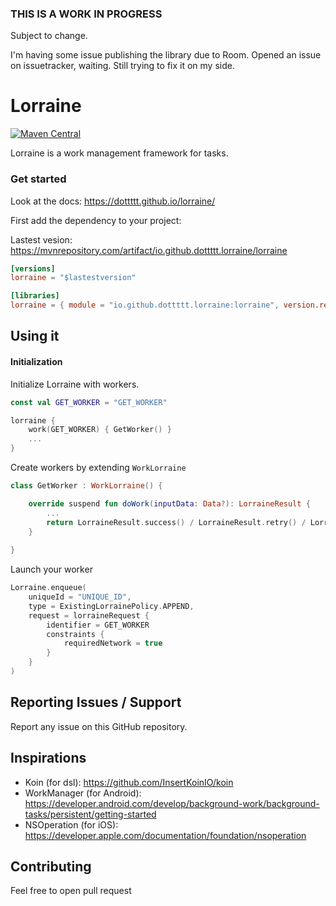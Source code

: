 ### THIS IS A WORK IN PROGRESS

Subject to change.

I'm having some issue publishing the library due to Room. Opened an issue on issuetracker, waiting. Still trying to fix it on my side.

# Lorraine

[![Maven Central](https://maven-badges.herokuapp.com/maven-central/io.github.dottttt.lorraine/lorraine/badge.svg)](https://maven-badges.herokuapp.com/maven-central/io.github.dottttt.lorraine/lorraine)

Lorraine is a work management framework for tasks.

### Get started

Look at the docs: https://dottttt.github.io/lorraine/

First add the dependency to your project:

Lastest vesion: https://mvnrepository.com/artifact/io.github.dottttt.lorraine/lorraine

```toml
[versions]
lorraine = "$lastestversion"

[libraries]
lorraine = { module = "io.github.dottttt.lorraine:lorraine", version.ref = "lorraine" }
```

## Using it

#### Initialization

Initialize Lorraine with workers.

```kotlin
const val GET_WORKER = "GET_WORKER"

lorraine {
    work(GET_WORKER) { GetWorker() }
    ...
}
```

Create workers by extending `WorkLorraine`

```kotlin
class GetWorker : WorkLorraine() {

    override suspend fun doWork(inputData: Data?): LorraineResult {
        ...
        return LorraineResult.success() / LorraineResult.retry() / LorraineResult.failure()
    }
    
}
```

Launch your worker

```kotlin
Lorraine.enqueue(
    uniqueId = "UNIQUE_ID",
    type = ExistingLorrainePolicy.APPEND,
    request = lorraineRequest {
        identifier = GET_WORKER
        constraints { 
            requiredNetwork = true
        }
    }
)
```

## Reporting Issues / Support

Report any issue on this GitHub repository.

## Inspirations

- Koin (for dsl): https://github.com/InsertKoinIO/koin
- WorkManager (for Android): https://developer.android.com/develop/background-work/background-tasks/persistent/getting-started
- NSOperation (for iOS): https://developer.apple.com/documentation/foundation/nsoperation

## Contributing

Feel free to open pull request
